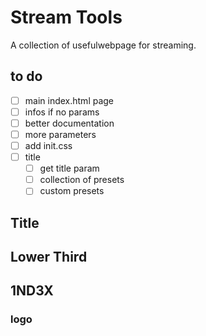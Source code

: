 # Stream Tools
A collection of usefulwebpage for streaming.

## to do
* [ ] main index.html page
* [ ] infos if no params
* [ ] better documentation
* [ ] more parameters
* [ ] add init.css
* [ ] title
    * [ ] get title param
    * [ ] collection of presets
    * [ ] custom presets

## Title

## Lower Third

## 1ND3X

### logo
